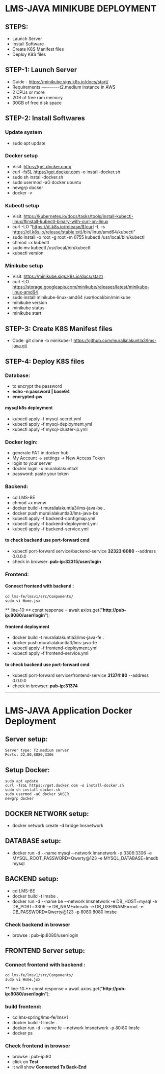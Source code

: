 # LMS-JAVA MINIKUBE DEPLOYMENT
## STEPS:
- Launch Server
- Install Software
- Create K8S Manifest files
- Deploy K8S files

## STEP-1: Launch Server
- Guide - https://minikube.sigs.k8s.io/docs/start/
- Requirements —-------t2.medium instance in AWS
- 2 CPUs or more
- 2GB of free ram memory
- 30GB of free disk space

## STEP-2: Install Softwares
### Update system
- sudo apt update
### Docker setup
- Visit: https://get.docker.com/
- curl -fsSL https://get.docker.com -o install-docker.sh
- sudo sh install-docker.sh
- sudo usermod -aG docker ubuntu
- newgrp docker
- docker -v 
### Kubectl setup
- Visit: https://kubernetes.io/docs/tasks/tools/install-kubectl-linux/#install-kubectl-binary-with-curl-on-linux
- curl -LO "https://dl.k8s.io/release/$(curl -L -s https://dl.k8s.io/release/stable.txt)/bin/linux/amd64/kubectl"
- sudo install -o root -g root -m 0755 kubectl /usr/local/bin/kubectl
- chmod +x kubectl
- sudo mv kubectl /usr/local/bin/kubectl
- kubectl version
### Minikube setup
- Visit: https://minikube.sigs.k8s.io/docs/start/
- curl -LO https://storage.googleapis.com/minikube/releases/latest/minikube-linux-amd64
- sudo install minikube-linux-amd64 /usr/local/bin/minikube
- minikube version
- minikube status
- minikube start

## STEP-3: Create K8S Manifest files
- Code: git clone -b minikube-1 https://github.com/muralialakuntla3/lms-java.git

## STEP-4: Deploy K8S files
### Database:
- to encrypt the password
- **echo -n password | base64**
- **encrypted-pw**
#### mysql k8s deployment
- kubectl apply -f mysql-secret.yml
- kubectl apply -f mysql-deployment.yml
- kubectl apply -f mysql-cluster-ip.yml

### Docker login:
- generate PAT in docker hub
- My Account -> settings -> New Access Token
- login to your server
- docker login -u muralialakuntla3
- password: paste your token 
### Backend:
- cd LMS-BE
- chmod +x mvnw
- docker build -t muralialakuntla3/lms-java-be .
- docker push muralialakuntla3/lms-java-be
- kubectl apply -f backend-configmap.yml
- kubectl apply -f backend-deployment.yml
- kubectl apply -f backend-service.yml

#### to check backend use port-forward cmd
- kubectl port-forward service/backend-service **32323:8080** --address 0.0.0.0
- check in browser: **pub-ip:32315/user/login**
  
### Frontend:
#### Connect frontend with backend  : 
    cd lms-fe/lmsv1/src/Components/
    sudo vi Home.jsx
   ** line-10:** const response = await axios.get("**http://pub-ip:8080/user/login**");
#### frontend deployment
- docker build -t muralialakuntla3/lms-java-fe .
- docker push muralialakuntla3/lms-java-fe
- kubectl apply -f frontend-deployment.yml
- kubectl apply -f frontend-service.yml
#### to check backend use port-forward cmd
- kubectl port-forward service/frontend-service **31374:80** --address 0.0.0.0
- check in browser: **pub-ip:31374**

-----------------------------------------------------------------------------------------------------
# LMS-JAVA Application Docker Deployment
## Server setup:
    Server type: T2.medium server
    Ports: 22,80,8080,3306
## Setup Docker:
    sudo apt update
    curl -fsSL https://get.docker.com -o install-docker.sh
    sudo sh install-docker.sh
    sudo usermod -aG docker $USER
    newgrp docker

## DOCKER NETWORK setup:
- docker network create -d bridge lmsnetwork
    
## DATABASE setup:
- docker run -d --name mysql --network lmsnetwork -p 3306:3306 -e MYSQL_ROOT_PASSWORD=Qwerty@123 -e MYSQL_DATABASE=lmsdb mysql

## BACKEND setup:
- cd LMS-BE
- docker build -t lmsbe .
- docker run -d --name be --network lmsnetwork -e DB_HOST=mysql -e DB_PORT=3306 -e DB_NAME=lmsdb -e DB_USERNAME=root -e DB_PASSWORD=Qwerty@123 -p 8080:8080 lmsbe
### Check backend in browser
- browse : pub-ip:8080/user/login

## FRONTEND Server setup:

### Connect frontend with backend  : 
    cd lms-fe/lmsv1/src/Components/
    sudo vi Home.jsx
   ** line-10:** const response = await axios.get("**http://pub-ip:8080/user/login**");

### build frontend:
- cd lms-spring/lms-fe/lmsv1
- docker build -t lmsfe .
- docker run -d --name fe --network lmsnetwork -p 80:80 lmsfe
- docker ps
### Check frontend in browser
- browse : pub-ip:80
- click on **Test**
- it will show **Connected To Back-End**
